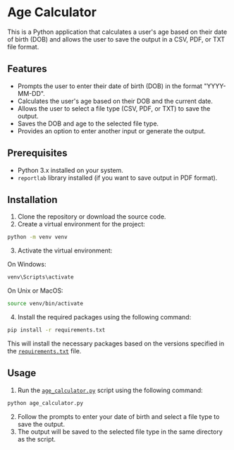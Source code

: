 # Age Calculator

This is a Python application that calculates a user's age based on their date of birth (DOB) and allows the user to save the output in a CSV, PDF, or TXT file format.

## Features

- Prompts the user to enter their date of birth (DOB) in the format "YYYY-MM-DD".
- Calculates the user's age based on their DOB and the current date.
- Allows the user to select a file type (CSV, PDF, or TXT) to save the output.
- Saves the DOB and age to the selected file type.
- Provides an option to enter another input or generate the output.

## Prerequisites

- Python 3.x installed on your system.
- `reportlab` library installed (if you want to save output in PDF format).

## Installation

1. Clone the repository or download the source code.
2. Create a virtual environment for the project:

```bash
python -m venv venv
```

3. Activate the virtual environment:

On Windows:
```bash
venv\Scripts\activate
```

On Unix or MacOS:
```bash
source venv/bin/activate
```

4. Install the required packages using the following command:

```bash
pip install -r requirements.txt
```

This will install the necessary packages based on the versions specified in the [`requirements.txt`](command:_github.copilot.openRelativePath?%5B%7B%22scheme%22%3A%22file%22%2C%22authority%22%3A%22%22%2C%22path%22%3A%22%2Froot%2Fboring%2Ffsd%2F2024-07-01%2Frequirements.txt%22%2C%22query%22%3A%22%22%2C%22fragment%22%3A%22%22%7D%5D "/root/boring/fsd/2024-07-01/requirements.txt") file.

## Usage

1. Run the [`age_calculator.py`](command:_github.copilot.openRelativePath?%5B%7B%22scheme%22%3A%22file%22%2C%22authority%22%3A%22%22%2C%22path%22%3A%22%2Froot%2Fboring%2Ffsd%2F2024-07-01%2Fage_calculator.py%22%2C%22query%22%3A%22%22%2C%22fragment%22%3A%22%22%7D%5D "/root/boring/fsd/2024-07-01/age_calculator.py") script using the following command:

```bash
python age_calculator.py
```

2. Follow the prompts to enter your date of birth and select a file type to save the output.
3. The output will be saved to the selected file type in the same directory as the script.